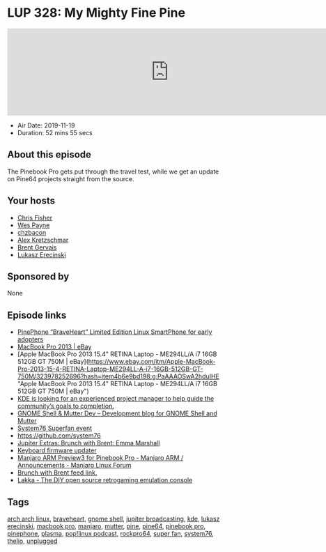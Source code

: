 # LUP 328: My Mighty Fine Pine

<iframe src="https://player.fireside.fm/v2/RUkczH-V+o_LOn-VG?theme=dark" width="740" height="200" frameborder="0" scrolling="no"></iframe>

* Air Date: 2019-11-19
* Duration: 52 mins 55 secs

## About this episode

The Pinebook Pro gets put through the travel test, while we get an update on Pine64 projects straight from the source.

## Your hosts
* [Chris Fisher](https://linuxunplugged.com/hosts/chrislas)
* [Wes Payne](https://linuxunplugged.com/hosts/wes)
* [chzbacon](https://linuxunplugged.com/hosts/chzbacon)
* [Alex Kretzschmar](https://linuxunplugged.com/guests/alexktz)
* [Brent Gervais](https://linuxunplugged.com/guests/brentgervais)
* [Lukasz Erecinski](https://linuxunplugged.com/guests/lukaszerecinski)

## Sponsored by

None



## Episode links

  * [PinePhone “BraveHeart” Limited Edition Linux SmartPhone for early adopters](https://store.pine64.org/?product=pinephone-braveheart-limited-edition-linux-smartphone-for-early-adaptor "PinePhone “BraveHeart” Limited Edition Linux SmartPhone for early adopters")
  * [MacBook Pro 2013 | eBay](https://www.ebay.com/sch/i.html?_from=R40&_trksid=p2380057.m570.l1313.TR12.TRC2.A0.H0.XMacBook+Pro+2013.TRS0&_nkw=MacBook+Pro+2013&_sacat=0 "MacBook Pro 2013 | eBay")
  * [Apple MacBook Pro 2013 15.4" RETINA Laptop - ME294LL/A i7 16GB 512GB GT 750M | eBay](https://www.ebay.com/itm/Apple-MacBook-Pro-2013-15-4-RETINA-Laptop-ME294LL-A-i7-16GB-512GB-GT-750M/323978252696?hash=item4b6e9bd198:g:PaAAAOSwA2hduIHE "Apple MacBook Pro 2013 15.4" RETINA Laptop - ME294LL/A i7 16GB 512GB GT 750M | eBay")
  * [KDE is looking for an experienced project manager to help guide the community’s goals to completion.](https://ev.kde.org/resources/projectcoordinator-callforproposals.pdf "KDE is looking for an experienced project manager to help guide the community’s goals to completion.")
  * [GNOME Shell & Mutter Dev – Development blog for GNOME Shell and Mutter](https://blogs.gnome.org/shell-dev/ "GNOME Shell & Mutter Dev – Development blog for GNOME Shell and Mutter")
  * [System76 Superfan event](https://system76.com/superfan/3 "System76 Superfan event")
  * <https://github.com/system76>
  * [Jupiter Extras: Brunch with Brent: Emma Marshall](https://extras.show/33 "Jupiter Extras: Brunch with Brent: Emma Marshall")
  * [Keyboard firmware updater](https://github.com/ayufan-rock64/pinebook-pro-keyboard-updater "Keyboard firmware updater")
  * [Manjaro ARM Preview3 for Pinebook Pro - Manjaro ARM / Announcements - Manjaro Linux Forum](https://forum.manjaro.org/t/manjaro-arm-preview3-for-pinebook-pro/111488 "Manjaro ARM Preview3 for Pinebook Pro - Manjaro ARM / Announcements - Manjaro Linux Forum")
  * [Brunch with Brent feed link.](https://extras.show/tags/brunch%20with%20brent "Brunch with Brent feed link.")
  * [Lakka - The DIY open source retrogaming emulation console ](https://www.lakka.tv/ "Lakka - The DIY open source retrogaming emulation console
")



## Tags

[arch arch linux](https://linuxunplugged.com/tags/arch%20arch%20linux), [braveheart](https://linuxunplugged.com/tags/braveheart), [gnome shell](https://linuxunplugged.com/tags/gnome%20shell), [jupiter broadcasting](https://linuxunplugged.com/tags/jupiter%20broadcasting), [kde](https://linuxunplugged.com/tags/kde), [lukasz erecinski](https://linuxunplugged.com/tags/lukasz%20erecinski), [macbook pro](https://linuxunplugged.com/tags/macbook%20pro), [manjaro](https://linuxunplugged.com/tags/manjaro), [mutter](https://linuxunplugged.com/tags/mutter), [pine](https://linuxunplugged.com/tags/pine), [pine64](https://linuxunplugged.com/tags/pine64), [pinebook pro](https://linuxunplugged.com/tags/pinebook%20pro), [pinephone](https://linuxunplugged.com/tags/pinephone), [plasma](https://linuxunplugged.com/tags/plasma), [pop!linux podcast](https://linuxunplugged.com/tags/pop!linux%20podcast), [rockpro64](https://linuxunplugged.com/tags/rockpro64), [super fan](https://linuxunplugged.com/tags/super%20fan), [system76](https://linuxunplugged.com/tags/system76), [thelio](https://linuxunplugged.com/tags/thelio), [unplugged](https://linuxunplugged.com/tags/unplugged)